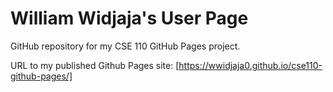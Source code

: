 # William Widjaja's User Page

GitHub repository for my CSE 110 GitHub Pages project.

URL to my published Github Pages site: [https://wwidjaja0.github.io/cse110-github-pages/]
